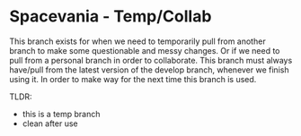 # Spacevania - Temp/Collab
This branch exists for when we need to temporarily pull from another branch to make some questionable and messy changes. Or if we need to pull from a personal branch in order to collaborate.
This branch must always have/pull from the latest version of the develop branch, whenever we finish using it. In order to make way for the next time this branch is used.

TLDR:
* this is a temp branch
* clean after use
